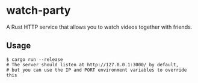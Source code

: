 # watch-party

A Rust HTTP service that allows you to watch videos together with friends.

## Usage

```shell
$ cargo run --release
# The server should listen at http://127.0.0.1:3000/ by default,
# but you can use the IP and PORT environment variables to override this
```
